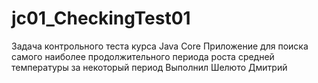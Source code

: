 # jc01_CheckingTest01
Задача контрольного теста курса Java Core
Приложение для поиска самого наиболее продолжительного периода роста средней температуры за некоторый период
Выполнил Шелюто Дмитрий
